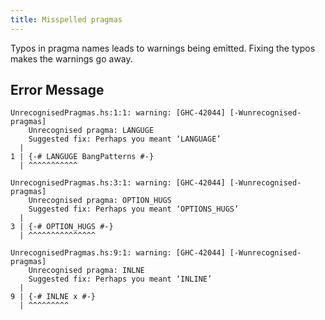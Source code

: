 ```yaml
---
title: Misspelled pragmas
---
```


Typos in pragma names leads to warnings being emitted. Fixing the typos makes the warnings go away.

## Error Message
```
UnrecognisedPragmas.hs:1:1: warning: [GHC-42044] [-Wunrecognised-pragmas]
    Unrecognised pragma: LANGUGE
    Suggested fix: Perhaps you meant ‘LANGUAGE’
  |
1 | {-# LANGUGE BangPatterns #-}
  | ^^^^^^^^^^^

UnrecognisedPragmas.hs:3:1: warning: [GHC-42044] [-Wunrecognised-pragmas]
    Unrecognised pragma: OPTION_HUGS
    Suggested fix: Perhaps you meant ‘OPTIONS_HUGS’
  |
3 | {-# OPTION_HUGS #-}
  | ^^^^^^^^^^^^^^^

UnrecognisedPragmas.hs:9:1: warning: [GHC-42044] [-Wunrecognised-pragmas]
    Unrecognised pragma: INLNE
    Suggested fix: Perhaps you meant ‘INLINE’
  |
9 | {-# INLNE x #-}
  | ^^^^^^^^^
```
